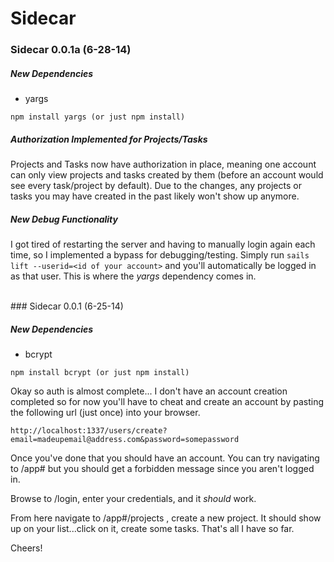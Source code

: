 # Sidecar



### Sidecar 0.0.1a (6-28-14)


##### New Dependencies
* yargs

```
npm install yargs (or just npm install)
```


##### Authorization Implemented for Projects/Tasks

Projects and Tasks now have authorization in place, meaning one account can only view projects and tasks created by them (before an account would see every task/project by default). Due to the changes, any projects or tasks you may have created in the past likely won't show up anymore.

##### New Debug Functionality
I got tired of restarting the server and having to manually login again each time, so I implemented a bypass for debugging/testing. Simply run ``` sails lift --userid=<id of your account> ``` and you'll automatically be logged in as that user. This is where the *yargs* dependency comes in.

<br>
### Sidecar 0.0.1 (6-25-14)

##### New Dependencies
* bcrypt

```
npm install bcrypt (or just npm install)
```

Okay so auth is almost complete... I don't have an account creation completed so for now you'll have to cheat and create an account by pasting the following url (just once) into your browser.

```
http://localhost:1337/users/create?email=madeupemail@address.com&password=somepassword
```

Once you've done that you should have an account. You can try navigating to /app# but you should get a forbidden message since you aren't logged in.

Browse to /login, enter your credentials, and it *should* work.

From here navigate to /app#/projects , create a new project. It should show up on your list...click on it, create some tasks. That's all I have so far.

Cheers!
